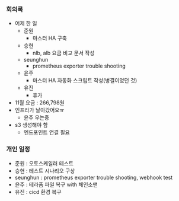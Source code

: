 ### 회의록

- 어제 한 일
    - 준원
        - 마스터 HA 구축
    - 승현
        - nlb, alb 요금 비교 문서 작성
    - seunghun
        - prometheus exporter trouble shooting
    - 윤주
        - 마스터 HA 자동화 스크립트 작성(병결이었던 것)
    - 유진
        - 휴가
- 11월 요금 : 266,798원
- 인프라가 날아갔어요ㅠ
    - 윤주 우는중
- s3 생성해야 함
    - 엔드포인트 연결 필요

### 개인 일정

- 준원 : 오토스케일러 테스트
- 승현 : 테스트 시나리오 구상
- seunghun : prometheus exporter trouble shooting, webhook test
- 윤주 : 테라폼 파일 복구 with 체인소맨
- 유진 : cicd 환경 복구
